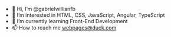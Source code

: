 - 👋 Hi, I’m @gabrielwillianfb
- 👀 I’m interested in HTML, CSS, JavaScript, Angular, TypeScript
- 🌱 I’m currently learning Front-End Development
- 📫 How to reach me webpages@duck.com

<!---
gabrielwillianfb/gabrielwillianfb is a ✨ special ✨ repository because its `README.md` (this file) appears on your GitHub profile.
You can click the Preview link to take a look at your changes.
--->
